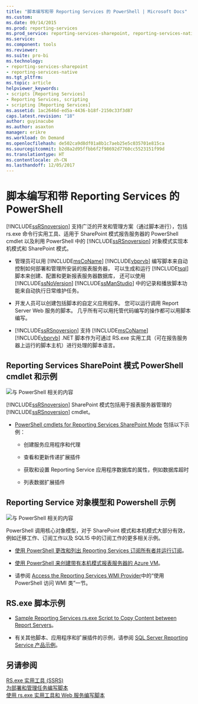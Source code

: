 ```yaml
---
title: "脚本编写和带 Reporting Services 的 PowerShell | Microsoft Docs"
ms.custom: 
ms.date: 09/14/2015
ms.prod: reporting-services
ms.prod_service: reporting-services-sharepoint, reporting-services-native
ms.service: 
ms.component: tools
ms.reviewer: 
ms.suite: pro-bi
ms.technology:
- reporting-services-sharepoint
- reporting-services-native
ms.tgt_pltfrm: 
ms.topic: article
helpviewer_keywords:
- scripts [Reporting Services]
- Reporting Services, scripting
- scripting [Reporting Services]
ms.assetid: 1ac2646d-ed5a-4436-b18f-2150c33f3d87
caps.latest.revision: "18"
author: guyinacube
ms.author: asaxton
manager: erikre
ms.workload: On Demand
ms.openlocfilehash: de502ca9d8df01a8b1c7aeb25e5c035701e815ca
ms.sourcegitcommit: b2d8a2d95ffbb6f2f98692d7760cc5523151f99d
ms.translationtype: HT
ms.contentlocale: zh-CN
ms.lasthandoff: 12/05/2017
---
```

# <a name="scripting-and-powershell-with-reporting-services"></a>脚本编写和带 Reporting Services 的 PowerShell
  [!INCLUDE[ssRSnoversion](../../includes/ssrsnoversion-md.md)] 支持广泛的开发和管理方案（通过脚本进行），包括 rs.exe 命令行实用工具、适用于 SharePoint 模式报告服务器的 PowerShell cmdlet 以及利用 PowerShell 中的 [!INCLUDE[ssRSnoversion](../../includes/ssrsnoversion-md.md)] 对象模式实现本机模式和 SharePoint 模式。  
  
-   管理员可以用 [!INCLUDE[msCoName](../../includes/msconame-md.md)] [!INCLUDE[vbprvb](../../includes/vbprvb-md.md)] 编写脚本来自动控制如何部署和管理所安装的报表服务器， 可以生成和运行 [!INCLUDE[tsql](../../includes/tsql-md.md)] 脚本来创建、配置和更新报表服务器数据库， 还可以使用 [!INCLUDE[ssNoVersion](../../includes/ssnoversion-md.md)] [!INCLUDE[ssManStudio](../../includes/ssmanstudio-md.md)] 中的记录和播放脚本功能来自动执行日常维护任务。  
  
-   开发人员可以创建包括脚本的自定义应用程序。 您可以运行调用 Report Server Web 服务的脚本。 几乎所有可以用托管代码编写的操作都可以用脚本编写。  
  
-   [!INCLUDE[ssRSnoversion](../../includes/ssrsnoversion-md.md)] 支持 [!INCLUDE[msCoName](../../includes/msconame-md.md)] [!INCLUDE[vbprvb](../../includes/vbprvb-md.md)] .NET 脚本作为可通过 RS.exe 实用工具（可在报告服务器上运行的脚本主机）进行处理的脚本语言。  
  
## <a name="reporting-services-sharepoint-mode-powershell-cmdlets-and-samples"></a>Reporting Services SharePoint 模式 PowerShell cmdlet 和示例  
 ![与 PowerShell 相关的内容](../../analysis-services/instances/install-windows/media/rs-powershellicon.jpg "PowerShell related content")  
  
 [!INCLUDE[ssRSnoversion](../../includes/ssrsnoversion-md.md)] SharePoint 模式包括用于报表服务器管理的 [!INCLUDE[ssRSnoversion](../../includes/ssrsnoversion-md.md)] cmdlet。  
  
-   [PowerShell cmdlets for Reporting Services SharePoint Mode](../../reporting-services/report-server-sharepoint/powershell-cmdlets-for-reporting-services-sharepoint-mode.md) 包括以下示例：  
  
    -   创建服务应用程序和代理  
  
    -   查看和更新传递扩展插件  
  
    -   获取和设置 Reporting Service 应用程序数据库的属性，例如数据库超时  
  
    -   列表数据扩展插件  
  
## <a name="reporting-services-object-model-and-powershell-samples"></a>Reporting Service 对象模型和 Powershell 示例  
 ![与 PowerShell 相关的内容](../../analysis-services/instances/install-windows/media/rs-powershellicon.jpg "PowerShell related content")  
  
 PowerShell 调用核心对象模型，对于 SharePoint 模式和本机模式大部分有效，例如迁移工作、订阅工作以及 SQL15 中的订阅工作的更多相关示例。  
  
-   [使用 PowerShell 更改和列出 Reporting Services 订阅所有者并运行订阅](../../reporting-services/subscriptions/manage-subscription-owners-and-run-subscription-powershell.md)。  
  
-   [使用 PowerShell 来创建带有本机模式报表服务器的 Azure VM](http://msdn.microsoft.com/library/azure/dn449661.aspx)。  
  
-   请参阅 [Access the Reporting Services WMI Provider](../../reporting-services/tools/access-the-reporting-services-wmi-provider.md)中的“使用 PowerShell 访问 WMI 类”一节。  
  

## <a name="rsexe-scripting-samples"></a>RS.exe 脚本示例  
  
-   [Sample Reporting Services rs.exe Script to Copy Content between Report Servers](../../reporting-services/tools/sample-reporting-services-rs-exe-script-to-copy-content-between-report-servers.md)。  
  
-   有关其他脚本、应用程序和扩展插件的示例，请参阅 [SQL Server Reporting Service 产品示例](http://go.microsoft.com/fwlink/?LinkId=177889)。  
  
## <a name="see-also"></a>另请参阅  
 [RS.exe 实用工具 (SSRS)](../../reporting-services/tools/rs-exe-utility-ssrs.md)   
 [为部署和管理任务编写脚本](../../reporting-services/tools/script-deployment-and-administrative-tasks.md)   
 [使用 rs.exe 实用工具和 Web 服务编写脚本](../../reporting-services/tools/script-with-the-rs-exe-utility-and-the-web-service.md)  
  
  
